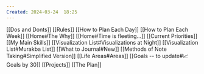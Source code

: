 ```yaml
---
Created: 2024-03-24  18:25 
---
```

[[Dos and Donts]]
[[Rules]]
[[How to Plan Each Day]]
[[How to Plan Each Week]]
[[Home#The Why]]
[[Home#Time is fleeting...]]
[[Current Priorities]]
[[My Main Skills]]
[[Visualization List#Visualizations at Night]]
[[Visualization List#Murakba List]]
[[What to Journal#New]]
[[Methods of Note Taking#Simplified Version]]
[[Life Areas#Areas]]
[[Goals -- to update#📈Goals by 30]]
[[Projects]]
[[The Plan]]